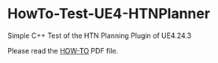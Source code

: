 # HowTo-Test-UE4-HTNPlanner
Simple C++ Test of the HTN Planning Plugin of UE4.24.3

Please read the [HOW-TO](https://github.com/PCfVW/HowTo-Test-UE4-HTNPlanner/blob/master/Steps%20-%20C%2B%2B%20Test%20HTN%20Planner%20Plugin%20-%20Unreal%204.24.3.pdf) PDF file.
